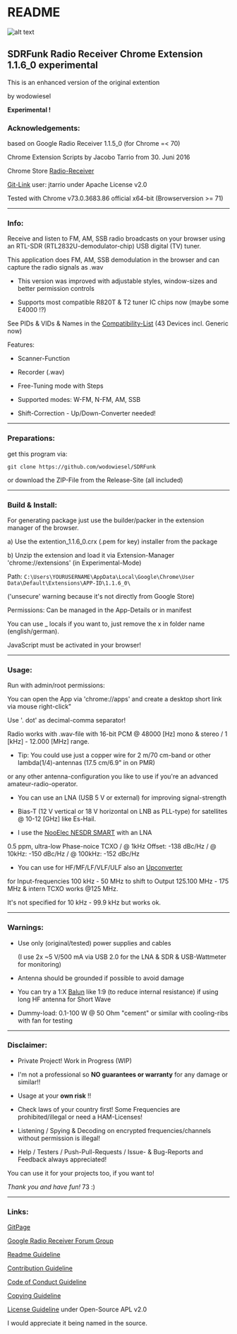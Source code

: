 # README

![alt text](https://github.com/wodowiesel/SDRFunk/blob/master/docs/favicon.png "Logo SDRFunk")

## SDRFunk Radio Receiver Chrome Extension 1.1.6_0 experimental

This is an enhanced version of the original extention

by wodowiesel

**Experimental !**

### Acknowledgements:

based on Google Radio Receiver 1.1.5_0 (for Chrome =< 70)

Chrome Extension Scripts by Jacobo Tarrio from 30. Juni 2016

Chrome Store [Radio-Receiver](https://chrome.google.com/webstore/detail/radio-receiver/miieomcelenidlleokajkghmifldohpo)

[Git-Link](https://github.com/google/radioreceiver) user: jtarrio under Apache License v2.0

Tested with Chrome v73.0.3683.86 official x64-bit (Browserversion >= 71)

___

### Info:

Receive and listen to FM, AM, SSB radio broadcasts on your browser using an RTL-SDR (RTL2832U-demodulator-chip) USB digital (TV) tuner.

This application does FM, AM, SSB demodulation in the browser and can capture the radio signals as .wav

* This version was improved with adjustable styles, window-sizes and better permission controls

* Supports most compatible R820T & T2 tuner IC chips now (maybe some E4000 !?) 

See PIDs & VIDs & Names in the [Compatibility-List](docs/compatibility-list.csv) (43 Devices incl. Generic now)

Features:

* Scanner-Function

* Recorder (.wav)

* Free-Tuning mode with Steps

* Supported modes: W-FM, N-FM, AM, SSB

* Shift-Correction - Up/Down-Converter needed!

___

### Preparations:

get this program via:

`git clone https://github.com/wodowiesel/SDRFunk`

or download the ZIP-File from the Release-Site (all included)

___

### Build & Install:

 For generating package just use the builder/packer in the extension manager of the browser.

a) Use the extention_1.1.6_0.crx (.pem for key) installer from the package

b) Unzip the extension and load it via Extension-Manager 'chrome://extensions' (in Experimental-Mode)

Path: `C:\Users\YOURUSERNAME\AppData\Local\Google\Chrome\User Data\Default\Extensions\APP-ID\1.1.6_0\`

('unsecure' warning because it's not directly from Google Store)

Permissions: Can be managed in the App-Details or in manifest

You can use _ locals if you want to, just remove the x in folder name (english/german).

JavaScript must be activated in your browser!

___

### Usage:

Run with admin/root permissions:

You can open the App via 'chrome://apps' and create a desktop short link via mouse right-click"

Use '. dot' as decimal-comma separator!

Radio works with .wav-file with 16-bit PCM @ 48000 [Hz] mono & stereo / 1 [kHz] - 12.000 [MHz] range.

- Tip: You could use just a copper wire for 2 m/70 cm-band or other lambda(1/4)-antennas (17.5 cm/6.9" in on PMR)

or any other antenna-configuration you like to use if you're an advanced amateur-radio-operator.

- You can use an LNA (USB 5 V or external) for improving signal-strength

- Bias-T (12 V vertical or 18 V horizontal on LNB as PLL-type) for satellites @ 10-12 [GHz] like Es-Hail.

- I use the [NooElec NESDR SMART](https://www.nooelec.com/store/sdr/sdr-receivers/nesdr/nesdr-smart-sdr.html) with an LNA

 0.5 ppm, ultra-low Phase-noice TCXO / @ 1kHz Offset: -138 dBc/Hz / @ 10kHz: -150 dBc/Hz / @ 100kHz: -152 dBc/Hz
 
- You can use for HF/MF/LF/VLF/ULF also an [Upconverter](https://www.amazon.de/Ham-Plus-zusammengebaut-benutzerdefiniertem-Frequenzbereich/dp/B076CYK8XZ/ref=pd_sbs_23_4/261-1084655-6713527?_encoding=UTF8&pd_rd_i=B076CYK8XZ&pd_rd_r=391428bd-af05-4e16-9e6d-e34dacb8f75b&pd_rd_w=IetOU&pd_rd_wg=UDmaE&pf_rd_p=74d946ea-18de-4443-bed6-d8837f922070&pf_rd_r=5E3NGBQXQGKN6E77P5BS&psc=1&refRID=5E3NGBQXQGKN6E77P5BS) 

for Input-frequencies 100 kHz - 50 MHz to shift to Output 125.100 MHz - 175 MHz & intern TCXO works @125 MHz. 

It's not specified for 10 kHz - 99.9 kHz but works ok. 
___

### Warnings:

- Use only (original/tested) power supplies and cables

  (I use 2x ~5 V/500 mA via USB 2.0 for the LNA & SDR & USB-Wattmeter for monitoring)

- Antenna should be grounded if possible to avoid damage

- You can try a 1:X [Balun](https://www.amazon.de/NooElec-Balun-One-Nine-Applications/dp/B00R09WHT6/ref=pd_sbs_147_10?_encoding=UTF8&pd_rd_i=B00R09WHT6&pd_rd_r=d2cac03b-cede-4982-8814-be89ebc173f6&pd_rd_w=nPtSC&pd_rd_wg=E6ycZ&pf_rd_p=74d946ea-18de-4443-bed6-d8837f922070&pf_rd_r=S5SHDCX2JMVDNEKXMZ4D&psc=1&refRID=S5SHDCX2JMVDNEKXMZ4D) like 1:9 (to reduce internal resistance) if using long HF antenna for Short Wave

- Dummy-load: 0.1-100 W @ 50 Ohm "cement" or similar with cooling-ribs with fan for testing

___

### Disclaimer:

- Private Project! Work in Progress (WIP)

- I'm not a professional so **NO guarantees or warranty** for any damage or similar!!

- Usage at your **own risk** !!

- Check laws of your country first! Some Frequencies are prohibited/illegal or need a HAM-Licenses!

- Listening / Spying & Decoding on encrypted frequencies/channels without permission is illegal!

* Help / Testers / Push-Pull-Requests / Issue- & Bug-Reports and Feedback always appreciated!

You can use it for your projects too, if you want to!

*Thank you and have fun!* 73 :)

___

### Links:

[GitPage](https://wodowiesel.github.io/SDRFunk/)

[Google Radio Receiver Forum Group](https://groups.google.com/forum/#!forum/radioreceiver)

[Readme Guideline](README.md)

[Contribution Guideline](docs/CONTRIBUTING.md)

[Code of Conduct Guideline](docs/CODE_OF_CONDUCT.md)

[Copying Guideline](docs/COPYING.md)

[License Guideline](LICENSE.md) under Open-Source APL v2.0

I would appreciate it being named in the source.
